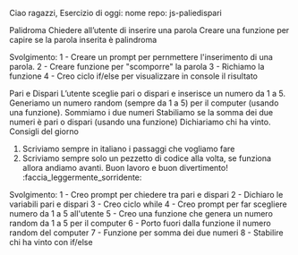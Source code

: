 Ciao ragazzi,
Esercizio di oggi:
nome repo: js-paliedispari

Palidroma
Chiedere all’utente di inserire una parola
Creare una funzione per capire se la parola inserita è palindroma

Svolgimento:
1 - Creare un prompt per pernmettere l'inserimento di una parola.
2 - Creare funzione per "scomporre" la parola
3 - Richiamo la funzione
4 - Creo ciclo if/else per visualizzare in console il risultato

Pari e Dispari
L’utente sceglie pari o dispari e inserisce un numero da 1 a 5.
Generiamo un numero random (sempre da 1 a 5) per il computer (usando una funzione).
Sommiamo i due numeri
Stabiliamo se la somma dei due numeri è pari o dispari (usando una funzione)
Dichiariamo chi ha vinto.
Consigli del giorno
1. Scriviamo sempre in italiano i passaggi che vogliamo fare
2. Scriviamo sempre solo un pezzetto di codice alla volta, se funziona allora andiamo avanti.
Buon lavoro e buon divertimento! :faccia_leggermente_sorridente:

Svolgimento:
1 - Creo prompt per chiedere tra pari e dispari
2 - Dichiaro le variabili pari e dispari
3 - Creo ciclo while
4 - Creo prompt per far scegliere numero da 1 a 5 all'utente
5 - Creo una funzione che genera un numero random da 1 a 5 per il computer
6 - Porto fuori dalla funzione il numero random del computer
7 - Funzione per somma dei due numeri
8 - Stabilire chi ha vinto con if/else